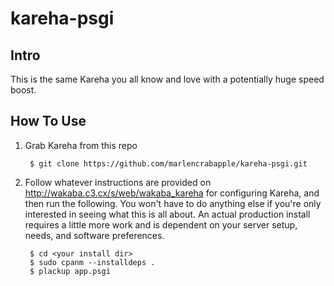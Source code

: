 kareha-psgi
===========

## Intro ##
This is the same Kareha you all know and love with a potentially huge speed boost.

## How To Use ##
1. Grab Kareha from this repo

        $ git clone https://github.com/marlencrabapple/kareha-psgi.git

2. Follow whatever instructions are provided on http://wakaba.c3.cx/s/web/wakaba_kareha for configuring Kareha, and then run the following. You won't have to do anything else if you're only interested in seeing what this is all about. An actual production install requires a little more work and is dependent on your server setup, needs, and software preferences.

        $ cd <your install dir>
        $ sudo cpanm --installdeps .
        $ plackup app.psgi
